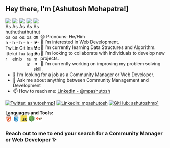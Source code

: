 ## Hey there, I'm [Ashutosh Mohapatra!]

<a href="https://twitter.com/intent/user?screen_name=ashutoshmp1">
  <img align="left" alt="Ashutosh - Twitter" width="22px" src="https://cdn.jsdelivr.net/npm/simple-icons@v3/icons/twitter.svg" />
</a>
<a href="https://www.linkedin.com/in/mpashutosh/">
  <img align="left" alt="Ashutosh - Linkdein" width="22px" src="https://cdn.jsdelivr.net/npm/simple-icons@v3/icons/linkedin.svg" />
</a>
<a href="https://github.com/ashutoshmp1">
  <img align="left" alt="Ashutosh - Github" width="22px" src="https://cdn.jsdelivr.net/npm/simple-icons@v3/icons/github.svg" />
</a>
<a href="https://instagram.com/ashutosh__mohapatra/">
  <img align="left" alt="Ashutosh - Instagram" width="22px" src="https://cdn.jsdelivr.net/npm/simple-icons@v3/icons/instagram.svg" />
</a>
<a href="https://mpashutosh.medium.com/">
  <img align="left" alt="Ashutosh - Medium" width="22px" src="https://cdn.jsdelivr.net/npm/simple-icons@v3/icons/medium.svg" />
</a>
<br/>
<br/>

- 😄 Pronouns: He/Him
- 👀 I’m interested in Web Development.
- 🌱 I’m currently learning Data Structures and Algorithm.
- 💞️ I’m looking to collaborate with individuals to develop new projects.
- 🔭 I’m currently working on improving my problem solving skill.
- 🤔 I’m looking for a job as a Community Manager or Web Developer.
- 💬 Ask me about anything between Community Management and Development
- 📫 How to reach me: [LinkedIn - @mpashutosh](https://www.linkedin.com/in/mpashutosh/)

[![Twitter: ashutoshmp1](https://img.shields.io/twitter/follow/ashutoshmp1?style=social)](https://twitter.com/intent/user?screen_name=ashutoshmp1)
[![Linkedin: mpashutosh](https://img.shields.io/badge/-mpashutosh-blue?style=flat-square&logo=Linkedin&logoColor=white&link=https://www.linkedin.com/in/mpashutosh/)](https://www.linkedin.com/in/mpashutosh/)
[![GitHub: ashutoshmp1](https://img.shields.io/github/followers/mpashutosh?label=follow&style=social)](https://github.com/ashutoshmp1)

**Languages and Tools:**  
<code><img height="20" src="https://raw.githubusercontent.com/github/explore/80688e429a7d4ef2fca1e82350fe8e3517d3494d/topics/html/html.png"></code>
<code><img height="20" src="https://raw.githubusercontent.com/github/explore/80688e429a7d4ef2fca1e82350fe8e3517d3494d/topics/css/css.png"></code>
<code><img height="20" src="https://raw.githubusercontent.com/github/explore/80688e429a7d4ef2fca1e82350fe8e3517d3494d/topics/javascript/javascript.png"></code>
<code><img height="20" src="https://raw.githubusercontent.com/github/explore/80688e429a7d4ef2fca1e82350fe8e3517d3494d/topics/nodejs/nodejs.png"></code>
<code><img height="20" src="https://raw.githubusercontent.com/github/explore/80688e429a7d4ef2fca1e82350fe8e3517d3494d/topics/git/git.png"></code>

### Reach out to me to end your search for a Community Manager or Web Developer ✨

</div>

